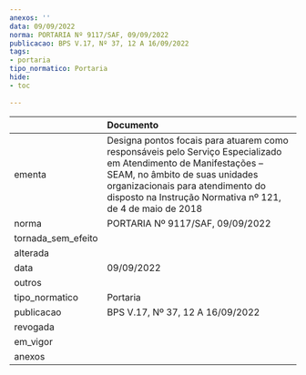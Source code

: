 ```yaml
---
anexos: ''
data: 09/09/2022
norma: PORTARIA Nº 9117/SAF, 09/09/2022
publicacao: BPS V.17, Nº 37, 12 A 16/09/2022
tags:
- portaria
tipo_normatico: Portaria
hide: 
- toc 
 
---
```


|                    | Documento                                                                                                                                                                                                                                           |
|:-------------------|:----------------------------------------------------------------------------------------------------------------------------------------------------------------------------------------------------------------------------------------------------|
| ementa             | Designa pontos focais para atuarem como responsáveis pelo Serviço Especializado em Atendimento de Manifestações – SEAM, no âmbito de suas unidades organizacionais para atendimento do disposto na Instrução Normativa nº 121, de 4 de maio de 2018 |
| norma              | PORTARIA Nº 9117/SAF, 09/09/2022                                                                                                                                                                                                                    |
| tornada_sem_efeito |                                                                                                                                                                                                                                                     |
| alterada           |                                                                                                                                                                                                                                                     |
| data               | 09/09/2022                                                                                                                                                                                                                                          |
| outros             |                                                                                                                                                                                                                                                     |
| tipo_normatico     | Portaria                                                                                                                                                                                                                                            |
| publicacao         | BPS V.17, Nº 37, 12 A 16/09/2022                                                                                                                                                                                                                    |
| revogada           |                                                                                                                                                                                                                                                     |
| em_vigor           |                                                                                                                                                                                                                                                     |
| anexos             |                                                                                                                                                                                                                                                     |